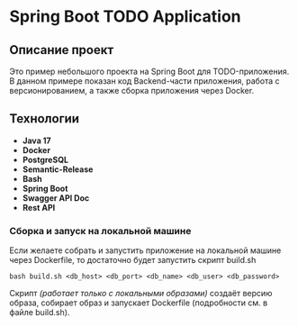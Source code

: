 # Spring Boot TODO Application

## Описание проект
Это пример небольшого проекта на Spring Boot для TODO-приложения. В данном примере показан код Backend-части приложения, работа с версионированием, а также сборка приложения через Docker.

## Технологии
- **Java 17**
- **Docker**
- **PostgreSQL**
- **Semantic-Release**
- **Bash**
- **Spring Boot**
- **Swagger API Doc**
- **Rest API**

### Сборка и запуск на локальной машине

Если желаете собрать и запустить приложение на локальной машине через Dockerfile, то достаточно будет запустить скрипт build.sh

```
bash build.sh <db_host> <db_port> <db_name> <db_user> <db_password>
```

Скрипт *(работает только с локальными образами)* создаёт версию образа, собирает образ и запускает Dockerfile (подробности см. в файле build.sh).
